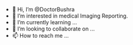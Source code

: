 - 👋 Hi, I’m @DoctorBushra
- 👀 I’m interested in medical Imaging Reporting.
- 🌱 I’m currently learning ...
- 💞️ I’m looking to collaborate on ...
- 📫 How to reach me ...

<!---
DoctorBushra/DoctorBushra is a ✨ special ✨ repository because its `README.md` (this file) appears on your GitHub profile.
You can click the Preview link to take a look at your changes.
--->
